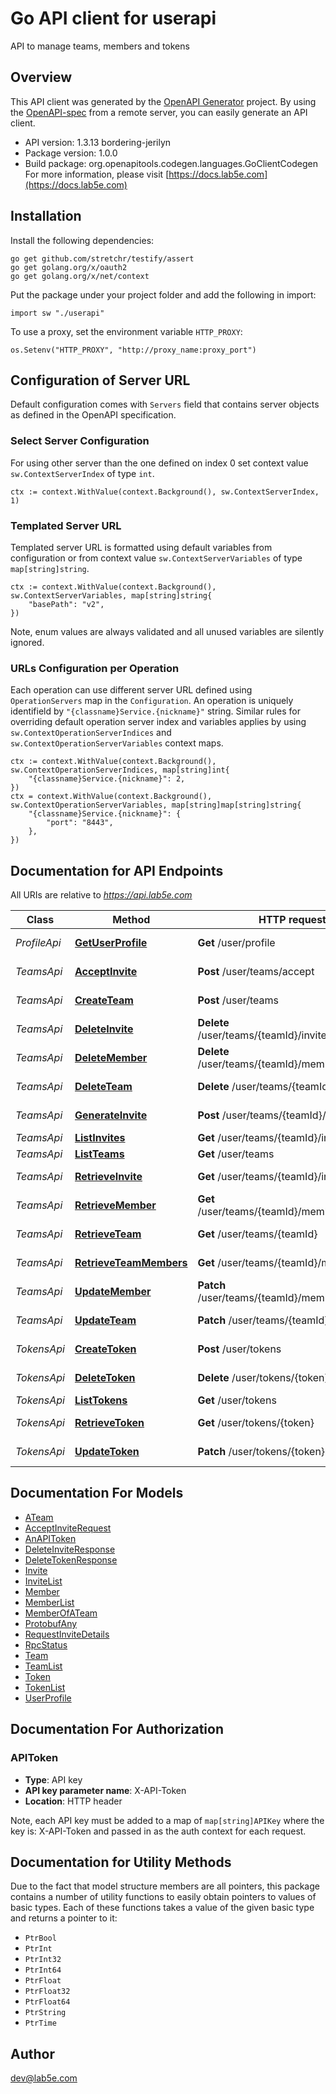 # Go API client for userapi

API to manage teams, members and tokens

## Overview
This API client was generated by the [OpenAPI Generator](https://openapi-generator.tech) project.  By using the [OpenAPI-spec](https://www.openapis.org/) from a remote server, you can easily generate an API client.

- API version: 1.3.13 bordering-jerilyn
- Package version: 1.0.0
- Build package: org.openapitools.codegen.languages.GoClientCodegen
For more information, please visit [https://docs.lab5e.com](https://docs.lab5e.com)

## Installation

Install the following dependencies:

```shell
go get github.com/stretchr/testify/assert
go get golang.org/x/oauth2
go get golang.org/x/net/context
```

Put the package under your project folder and add the following in import:

```golang
import sw "./userapi"
```

To use a proxy, set the environment variable `HTTP_PROXY`:

```golang
os.Setenv("HTTP_PROXY", "http://proxy_name:proxy_port")
```

## Configuration of Server URL

Default configuration comes with `Servers` field that contains server objects as defined in the OpenAPI specification.

### Select Server Configuration

For using other server than the one defined on index 0 set context value `sw.ContextServerIndex` of type `int`.

```golang
ctx := context.WithValue(context.Background(), sw.ContextServerIndex, 1)
```

### Templated Server URL

Templated server URL is formatted using default variables from configuration or from context value `sw.ContextServerVariables` of type `map[string]string`.

```golang
ctx := context.WithValue(context.Background(), sw.ContextServerVariables, map[string]string{
	"basePath": "v2",
})
```

Note, enum values are always validated and all unused variables are silently ignored.

### URLs Configuration per Operation

Each operation can use different server URL defined using `OperationServers` map in the `Configuration`.
An operation is uniquely identifield by `"{classname}Service.{nickname}"` string.
Similar rules for overriding default operation server index and variables applies by using `sw.ContextOperationServerIndices` and `sw.ContextOperationServerVariables` context maps.

```
ctx := context.WithValue(context.Background(), sw.ContextOperationServerIndices, map[string]int{
	"{classname}Service.{nickname}": 2,
})
ctx = context.WithValue(context.Background(), sw.ContextOperationServerVariables, map[string]map[string]string{
	"{classname}Service.{nickname}": {
		"port": "8443",
	},
})
```

## Documentation for API Endpoints

All URIs are relative to *https://api.lab5e.com*

Class | Method | HTTP request | Description
------------ | ------------- | ------------- | -------------
*ProfileApi* | [**GetUserProfile**](docs/ProfileApi.md#getuserprofile) | **Get** /user/profile | Logged in profile
*TeamsApi* | [**AcceptInvite**](docs/TeamsApi.md#acceptinvite) | **Post** /user/teams/accept | Accept invite
*TeamsApi* | [**CreateTeam**](docs/TeamsApi.md#createteam) | **Post** /user/teams | Create team
*TeamsApi* | [**DeleteInvite**](docs/TeamsApi.md#deleteinvite) | **Delete** /user/teams/{teamId}/invites/{code} | Delete invite
*TeamsApi* | [**DeleteMember**](docs/TeamsApi.md#deletemember) | **Delete** /user/teams/{teamId}/members/{userId} | Remove member
*TeamsApi* | [**DeleteTeam**](docs/TeamsApi.md#deleteteam) | **Delete** /user/teams/{teamId} | Remove team
*TeamsApi* | [**GenerateInvite**](docs/TeamsApi.md#generateinvite) | **Post** /user/teams/{teamId}/invites | Generate invite
*TeamsApi* | [**ListInvites**](docs/TeamsApi.md#listinvites) | **Get** /user/teams/{teamId}/invites | List invites
*TeamsApi* | [**ListTeams**](docs/TeamsApi.md#listteams) | **Get** /user/teams | List teams
*TeamsApi* | [**RetrieveInvite**](docs/TeamsApi.md#retrieveinvite) | **Get** /user/teams/{teamId}/invites/{code} | Retrieve invite
*TeamsApi* | [**RetrieveMember**](docs/TeamsApi.md#retrievemember) | **Get** /user/teams/{teamId}/members/{userId} | Retrieve member
*TeamsApi* | [**RetrieveTeam**](docs/TeamsApi.md#retrieveteam) | **Get** /user/teams/{teamId} | Retrieve team
*TeamsApi* | [**RetrieveTeamMembers**](docs/TeamsApi.md#retrieveteammembers) | **Get** /user/teams/{teamId}/members | List members
*TeamsApi* | [**UpdateMember**](docs/TeamsApi.md#updatemember) | **Patch** /user/teams/{teamId}/members/{userId} | Update member
*TeamsApi* | [**UpdateTeam**](docs/TeamsApi.md#updateteam) | **Patch** /user/teams/{teamId} | Update team
*TokensApi* | [**CreateToken**](docs/TokensApi.md#createtoken) | **Post** /user/tokens | Create token
*TokensApi* | [**DeleteToken**](docs/TokensApi.md#deletetoken) | **Delete** /user/tokens/{token} | Remove token
*TokensApi* | [**ListTokens**](docs/TokensApi.md#listtokens) | **Get** /user/tokens | List tokens
*TokensApi* | [**RetrieveToken**](docs/TokensApi.md#retrievetoken) | **Get** /user/tokens/{token} | Retrieve token
*TokensApi* | [**UpdateToken**](docs/TokensApi.md#updatetoken) | **Patch** /user/tokens/{token} | Update token


## Documentation For Models

 - [ATeam](docs/ATeam.md)
 - [AcceptInviteRequest](docs/AcceptInviteRequest.md)
 - [AnAPIToken](docs/AnAPIToken.md)
 - [DeleteInviteResponse](docs/DeleteInviteResponse.md)
 - [DeleteTokenResponse](docs/DeleteTokenResponse.md)
 - [Invite](docs/Invite.md)
 - [InviteList](docs/InviteList.md)
 - [Member](docs/Member.md)
 - [MemberList](docs/MemberList.md)
 - [MemberOfATeam](docs/MemberOfATeam.md)
 - [ProtobufAny](docs/ProtobufAny.md)
 - [RequestInviteDetails](docs/RequestInviteDetails.md)
 - [RpcStatus](docs/RpcStatus.md)
 - [Team](docs/Team.md)
 - [TeamList](docs/TeamList.md)
 - [Token](docs/Token.md)
 - [TokenList](docs/TokenList.md)
 - [UserProfile](docs/UserProfile.md)


## Documentation For Authorization



### APIToken

- **Type**: API key
- **API key parameter name**: X-API-Token
- **Location**: HTTP header

Note, each API key must be added to a map of `map[string]APIKey` where the key is: X-API-Token and passed in as the auth context for each request.


## Documentation for Utility Methods

Due to the fact that model structure members are all pointers, this package contains
a number of utility functions to easily obtain pointers to values of basic types.
Each of these functions takes a value of the given basic type and returns a pointer to it:

* `PtrBool`
* `PtrInt`
* `PtrInt32`
* `PtrInt64`
* `PtrFloat`
* `PtrFloat32`
* `PtrFloat64`
* `PtrString`
* `PtrTime`

## Author

dev@lab5e.com

